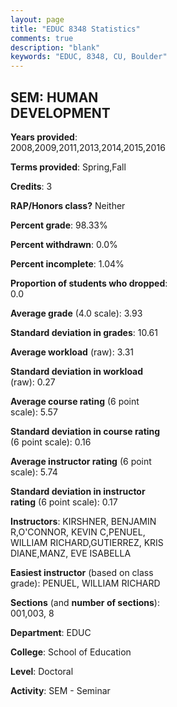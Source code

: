 ```yaml
---
layout: page
title: "EDUC 8348 Statistics"
comments: true
description: "blank"
keywords: "EDUC, 8348, CU, Boulder"
--- 
```

<head>
<script src="https://ajax.googleapis.com/ajax/libs/jquery/2.1.3/jquery.min.js"></script>
<script src="https://dl.dropboxusercontent.com/s/pc42nxpaw1ea4o9/highcharts.js?dl=0"></script>
<!-- <script src="../assets/js/highcharts.js"></script> -->
<style type="text/css">@font-face {
	font-family: "Bebas Neue";
	src: url(https://www.filehosting.org/file/details/544349/BebasNeue%20Regular.otf) format("opentype");
	}
	h1.Bebas { 
		font-family: "Bebas Neue", Verdana, Tahoma;
	}
</style>
</head>
<body>
	<div id="container" style="float: right; width: 45%; height: 88%; margin-left: 2.5%; margin-right: 2.5%;"></div>
	<script language="JavaScript">
		$(document).ready(function() {
		var chart = {type: 'column'};
		var title = {text: 'Grade Distribution'};
		var xAxis = {categories: ['A','B','C','D','F'],crosshair: true};
		var yAxis = {min: 0,title: {text: 'Percentage'}};
		var tooltip = {headerFormat: '<center><b><span style="font-size:20px">{point.key}</span></b></center>',
		               pointFormat: '<td style="padding:0"><b>{point.y:.1f}%</b></td>',
		               footerFormat: '</table>',shared: true,useHTML: true};
		var plotOptions = {column: {pointPadding: 0.0,borderWidth: 0}};  
		var credits = {enabled: false};var series= [{name: 'Percent',data: [96.43,3.57,0.0,0.0,0.0,]}];
		var json = {};
		json.chart = chart;
		json.title = title;
		json.tooltip = tooltip;
		json.xAxis = xAxis;
		json.yAxis = yAxis;  
		json.series = series;
		json.plotOptions = plotOptions;  
		json.credits = credits;
		$('#container').highcharts(json);
	});
	</script>
</body>
			   
## SEM: HUMAN DEVELOPMENT

**Years provided**: 2008,2009,2011,2013,2014,2015,2016

**Terms provided**: Spring,Fall

**Credits**: 3

**RAP/Honors class?** Neither

**Percent grade**: 98.33%

**Percent withdrawn**: 0.0%

**Percent incomplete**: 1.04%

**Proportion of students who dropped**: 0.0

**Average grade** (4.0 scale): 3.93

**Standard deviation in grades**: 10.61

**Average workload** (raw): 3.31

**Standard deviation in workload** (raw): 0.27

**Average course rating** (6 point scale): 5.57

**Standard deviation in course rating** (6 point scale): 0.16

**Average instructor rating** (6 point scale): 5.74

**Standard deviation in instructor rating** (6 point scale): 0.17

**Instructors**: KIRSHNER, BENJAMIN R,O'CONNOR, KEVIN C,PENUEL, WILLIAM RICHARD,GUTIERREZ, KRIS DIANE,MANZ, EVE ISABELLA

**Easiest instructor** (based on class grade): PENUEL, WILLIAM RICHARD

**Sections** (and **number of sections**): 001,003, 8

**Department**: EDUC

**College**: School of Education

**Level**: Doctoral

**Activity**: SEM - Seminar